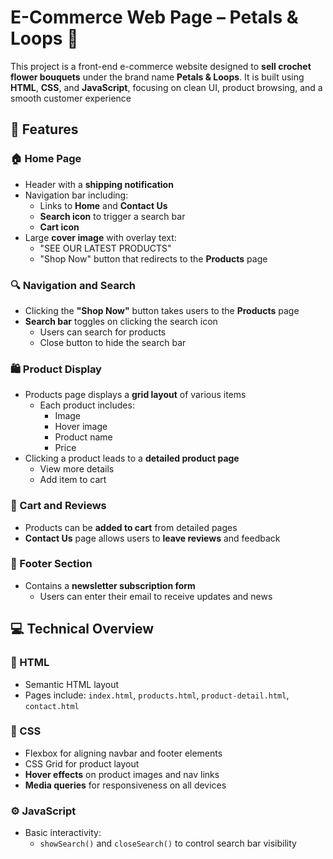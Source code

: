 # E-Commerce Web Page – Petals & Loops 🌸

This project is a front-end e-commerce website designed to **sell crochet flower bouquets** under the brand name **Petals & Loops**. It is built using **HTML**, **CSS**, and **JavaScript**, focusing on clean UI, product browsing, and a smooth customer experience

## 🌟 Features

### 🏠 Home Page
- Header with a **shipping notification**
- Navigation bar including:
  - Links to **Home** and **Contact Us**
  - **Search icon** to trigger a search bar
  - **Cart icon**
- Large **cover image** with overlay text:
  - "SEE OUR LATEST PRODUCTS"
  - "Shop Now" button that redirects to the **Products** page

### 🔍 Navigation and Search
- Clicking the **"Shop Now"** button takes users to the **Products** page
- **Search bar** toggles on clicking the search icon
  - Users can search for products
  - Close button to hide the search bar

### 🛍️ Product Display
- Products page displays a **grid layout** of various items
  - Each product includes:
    - Image
    - Hover image
    - Product name
    - Price
- Clicking a product leads to a **detailed product page**
  - View more details
  - Add item to cart

### 🛒 Cart and Reviews
- Products can be **added to cart** from detailed pages
- **Contact Us** page allows users to **leave reviews** and feedback

### 📩 Footer Section
- Contains a **newsletter subscription form**
  - Users can enter their email to receive updates and news

## 💻 Technical Overview

### 📄 HTML
- Semantic HTML layout
- Pages include: `index.html`, `products.html`, `product-detail.html`, `contact.html`

### 🎨 CSS
- Flexbox for aligning navbar and footer elements
- CSS Grid for product layout
- **Hover effects** on product images and nav links
- **Media queries** for responsiveness on all devices

### ⚙️ JavaScript
- Basic interactivity:
  - `showSearch()` and `closeSearch()` to control search bar visibility
